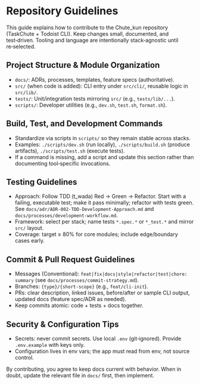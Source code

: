 # Repository Guidelines

This guide explains how to contribute to the Chute_kun repository (TaskChute + Todoist CLI). Keep changes small, documented, and test‑driven. Tooling and language are intentionally stack‑agnostic until re‑selected.

## Project Structure & Module Organization
- `docs/`: ADRs, processes, templates, feature specs (authoritative).
- `src/` (when code is added): CLI entry under `src/cli/`, reusable logic in `src/lib/`.
- `tests/`: Unit/integration tests mirroring `src/` (e.g., `tests/lib/...`).
- `scripts/`: Developer utilities (e.g., `dev.sh`, `test.sh`, `format.sh`).

## Build, Test, and Development Commands
- Standardize via scripts in `scripts/` so they remain stable across stacks.
- Examples: `./scripts/dev.sh` (run locally), `./scripts/build.sh` (produce artifacts), `./scripts/test.sh` (execute tests).
- If a command is missing, add a script and update this section rather than documenting tool‑specific invocations.

 

## Testing Guidelines
- Approach: Follow TDD (t_wada) Red → Green → Refactor. Start with a failing, executable test; make it pass minimally; refactor with tests green. See `docs/adr/ADR-002-TDD-Development-Approach.md` and `docs/processes/development-workflow.md`.
- Framework: select per stack; name tests `*.spec.*` or `*_test.*` and mirror `src/` layout.
- Coverage: target ≥ 80% for core modules; include edge/boundary cases early.

## Commit & Pull Request Guidelines
- Messages (Conventional): `feat|fix|docs|style|refactor|test|chore: summary` (see `docs/processes/commit-strategy.md`).
- Branches: `{type}/{short-scope}` (e.g., `feat/cli-init`).
- PRs: clear description, linked issues, before/after or sample CLI output, updated docs (feature spec/ADR as needed).
- Keep commits atomic: code + tests + docs together.

## Security & Configuration Tips
- Secrets: never commit secrets. Use local `.env` (git‑ignored). Provide `.env.example` with keys only.
- Configuration lives in env vars; the app must read from env, not source control.

By contributing, you agree to keep docs current with behavior. When in doubt, update the relevant file in `docs/` first, then implement.
